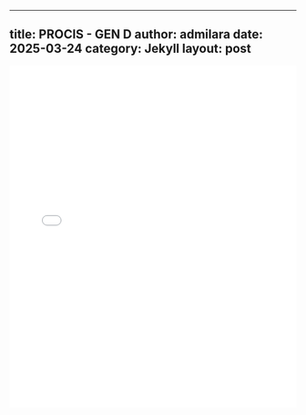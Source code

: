 
---
title: PROCIS - GEN D
author: admilara
date: 2025-03-24
category: Jekyll
layout: post
---

<div class="wide-graph">
    <iframe src="{ site.baseurl }/hrvoje-procis-htmls/procis-gen-d.html" width="100%" height="600px" frameborder="0"></iframe>
</div>